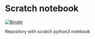 # Scratch notebook

[![Binder](https://mybinder.org/badge_logo.svg)](https://mybinder.org/v2/gh/MAndelkovic/scratch_notebooks/HEAD)

Repository with scratch python3 notebook
